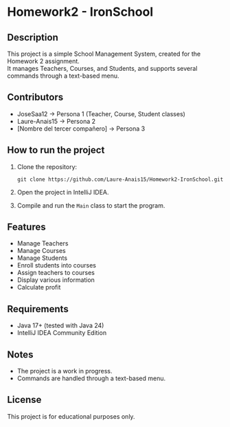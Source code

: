 # Homework2 - IronSchool

## Description

This project is a simple School Management System, created for the Homework 2 assignment.  
It manages Teachers, Courses, and Students, and supports several commands through a text-based menu.

## Contributors

- JoseSaa12 → Persona 1 (Teacher, Course, Student classes)
- Laure-Anais15 → Persona 2
- [Nombre del tercer compañero] → Persona 3

## How to run the project

1. Clone the repository:
    ```
    git clone https://github.com/Laure-Anais15/Homework2-IronSchool.git
    ```

2. Open the project in IntelliJ IDEA.

3. Compile and run the `Main` class to start the program.

## Features

- Manage Teachers
- Manage Courses
- Manage Students
- Enroll students into courses
- Assign teachers to courses
- Display various information
- Calculate profit

## Requirements

- Java 17+ (tested with Java 24)
- IntelliJ IDEA Community Edition

## Notes

- The project is a work in progress.
- Commands are handled through a text-based menu.

## License

This project is for educational purposes only.
